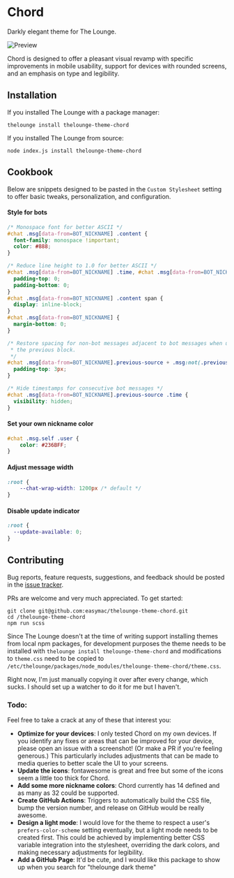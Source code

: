 # Chord
Darkly elegant theme for The Lounge.

![Preview](https://github.com/easymac/thelounge-theme-chord/blob/master/screenshot.png)

Chord is designed to offer a pleasant visual revamp with specific improvements in mobile usability, support for devices with rounded screens, and an emphasis on type and legibility.

## Installation
If you installed The Lounge with a package manager:
```
thelounge install thelounge-theme-chord
```

If you installed The Lounge from source:
```
node index.js install thelounge-theme-chord
```

## Cookbook
Below are snippets designed to be pasted in the `Custom Stylesheet` setting to offer basic tweaks, personalization, and configuration.

#### Style for bots
```CSS
/* Monospace font for better ASCII */
#chat .msg[data-from=BOT_NICKNAME] .content {
  font-family: monospace !important;
  color: #888;
}

/* Reduce line height to 1.0 for better ASCII */
#chat .msg[data-from=BOT_NICKNAME] .time, #chat .msg[data-from=BOT_NICKNAME] .from, #chat .msg[data-from=BOT_NICKNAME] .content {
  padding-top: 0;
  padding-bottom: 0;
}
#chat .msg[data-from=BOT_NICKNAME] .content span {
  display: inline-block;
}
#chat .msg[data-from=BOT_NICKNAME] {
  margin-bottom: 0;
}

/* Restore spacing for non-bot messages adjacent to bot messages when using
 * the previous block.
 */
#chat .msg[data-from=BOT_NICKNAME].previous-source + .msg:not(.previous-source) {
  padding-top: 3px;
}

/* Hide timestamps for consecutive bot messages */
#chat .msg[data-from=BOT_NICKNAME].previous-source .time {
  visibility: hidden;
}
```
#### Set your own nickname color
```CSS
#chat .msg.self .user {
	color: #236BFF;
}
```
#### Adjust message width
```CSS
:root {
	--chat-wrap-width: 1200px /* default */
}
```
#### Disable update indicator
```CSS
:root {
  --update-available: 0;
}
```

## Contributing
Bug reports, feature requests, suggestions, and feedback should be posted in the [issue tracker](https://github.com/easymac/thelounge-theme-chord/issues).

PRs are welcome and very much appreciated. To get started:

```
git clone git@github.com:easymac/thelounge-theme-chord.git
cd /thelounge-theme-chord
npm run scss
```

Since The Lounge doesn't at the time of writing support installing themes from
local npm packages, for development purposes the theme needs to be installed
with `thelounge install thelounge-theme-chord` and modifications to `theme.css`
need to be copied to `/etc/thelounge/packages/node_modules/thelounge-theme-chord/theme.css`.

Right now, I'm just manually copying it over after every change, which sucks.
I should set up a watcher to do it for me but I haven't.

### Todo:
Feel free to take a crack at any of these that interest you:
- **Optimize for your devices**: I only tested Chord on my own devices. If you identify any fixes or areas that can be improved for your device, please open an issue with a screenshot! (Or make a PR if you're feeling generous.) This particularly includes adjustments that can be made to media queries to better scale the UI to your screens.
- **Update the icons**: fontawesome is great and free but some of the icons seem a little too thick for Chord.
- **Add some more nickname colors**: Chord currently has 14 defined and as many as 32 could be supported.
- **Create GitHub Actions**: Triggers to automatically build the CSS file, bump the version number, and release on GitHub would be really awesome.
- **Design a light mode**: I would love for the theme to respect a user's `prefers-color-scheme` setting eventually, but a light mode needs to be created first. This could be achieved by implementing better CSS variable integration into the stylesheet, overriding the dark colors, and making necessary adjustments for legibility.
- **Add a GitHub Page**: It'd be cute, and I would like this package to show up when you search for "thelounge dark theme"